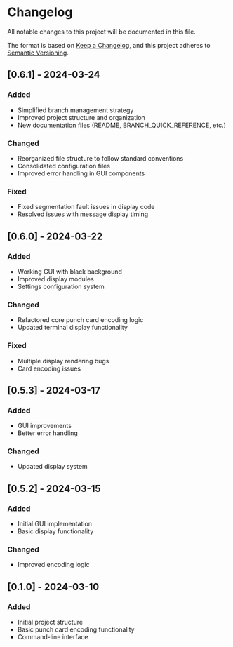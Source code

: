 # Changelog

All notable changes to this project will be documented in this file.

The format is based on [Keep a Changelog](https://keepachangelog.com/en/1.0.0/),
and this project adheres to [Semantic Versioning](https://semver.org/spec/v2.0.0.html).

## [0.6.1] - 2024-03-24

### Added
- Simplified branch management strategy
- Improved project structure and organization
- New documentation files (README, BRANCH_QUICK_REFERENCE, etc.)

### Changed
- Reorganized file structure to follow standard conventions
- Consolidated configuration files
- Improved error handling in GUI components

### Fixed
- Fixed segmentation fault issues in display code
- Resolved issues with message display timing

## [0.6.0] - 2024-03-22

### Added
- Working GUI with black background
- Improved display modules
- Settings configuration system

### Changed
- Refactored core punch card encoding logic
- Updated terminal display functionality

### Fixed
- Multiple display rendering bugs
- Card encoding issues

## [0.5.3] - 2024-03-17

### Added
- GUI improvements
- Better error handling

### Changed
- Updated display system

## [0.5.2] - 2024-03-15

### Added
- Initial GUI implementation
- Basic display functionality

### Changed
- Improved encoding logic

## [0.1.0] - 2024-03-10

### Added
- Initial project structure
- Basic punch card encoding functionality
- Command-line interface 
